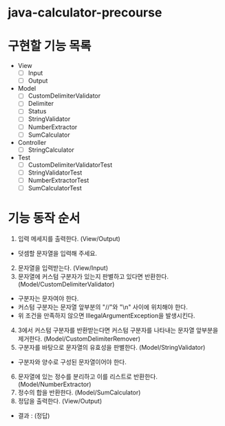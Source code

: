 # java-calculator-precourse

# 구현할 기능 목록
- View
    - [ ] Input
    - [ ] Output
- Model
    - [ ] CustomDelimiterValidator
    - [ ] Delimiter
    - [ ] Status
    - [ ] StringValidator
    - [ ] NumberExtractor
    - [ ] SumCalculator
- Controller
    - [ ] StringCalculator
- Test
    - [ ] CustomDelimiterValidatorTest
    - [ ] StringValidatorTest
    - [ ] NumberExtractorTest
    - [ ] SumCalculatorTest

# 기능 동작 순서
1. 입력 메세지를 출력한다. (View/Output) 
- 덧셈할 문자열을 입력해 주세요.
2. 문자열을 입력받는다. (View/Input)
3. 문자열에 커스텀 구분자가 있는지 판별하고 있다면 반환한다. (Model/CustomDelimiterValidator)
- 구분자는 문자여야 한다.
- 커스텀 구분자는 문자열 앞부분의 "//"와 "\n" 사이에 위치해야 한다.
- 위 조건을 만족하지 않으면 IllegalArgumentException을 발생시킨다.
4. 3에서 커스텀 구분자를 반환받는다면 커스텀 구분자를 나타내는 문자열 앞부분을 제거한다. (Model/CustomDelimiterRemover)
5. 구분자를 바탕으로 문자열의 유효성을 판별한다. (Model/StringValidator)
- 구분자와 양수로 구성된 문자열이어야 한다.
6. 문자열에 있는 정수를 분리하고 이를 리스트로 반환한다. (Model/NumberExtractor)
7. 정수의 합을 반환한다. (Model/SumCalculator)
8. 정답을 출력한다. (View/Output)
- 결과 : (정답)